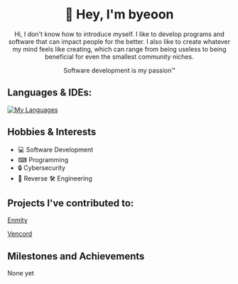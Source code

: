 <div align="center">  
	
 #  👋 Hey, I'm byeoon 
 Hi, I don't know how to introduce myself.
 I like to develop programs and software that can impact people for the better. 
 I also like to create whatever my mind feels like creating, which can range from 
 being useless to being beneficial for even the smallest community niches.

 Software development is my passion™
</div>

## Languages & IDEs:

[![My Languages](https://skillicons.dev/icons?i=cs,ts,js,java,html,css,php,blank,vscode,visualstudio,idea,unity)](https://skillicons.dev)

## Hobbies & Interests

- 💻 Software Development
- ⌨ Programming
- 🔒 Cybersecurity
- 🔄 Reverse 🛠️ Engineering

## Projects I've contributed to:

[Enmity](https://github.com/enmity-mod/enmity)

[Vencord](https://github.com/vendicated/vencord)

<h2> Milestones and Achievements </h2>
None yet



<!--
- 🔭 I’m currently working on ...
- 🌱 I’m currently learning ...
- 🤔 I’m looking for help with ...
- 💬 Ask me about ...
- 📫 How to reach me: ...
-->
